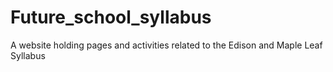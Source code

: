 # Future_school_syllabus
A website holding pages and activities related to the Edison and Maple Leaf Syllabus
